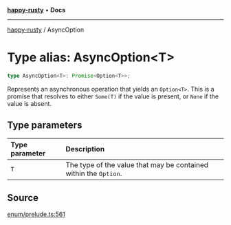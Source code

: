 [**happy-rusty**](../index.md) • **Docs**

***

[happy-rusty](../index.md) / AsyncOption

# Type alias: AsyncOption\<T\>

```ts
type AsyncOption<T>: Promise<Option<T>>;
```

Represents an asynchronous operation that yields an `Option<T>`.
This is a promise that resolves to either `Some(T)` if the value is present, or `None` if the value is absent.

## Type parameters

| Type parameter | Description |
| :------ | :------ |
| `T` | The type of the value that may be contained within the `Option`. |

## Source

[enum/prelude.ts:561](https://github.com/JiangJie/happy-rusty/blob/8459b5173b9411e6dd5b07bfe7a82558c0bac060/src/enum/prelude.ts#L561)
